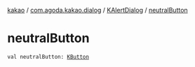 [kakao](../../index.md) / [com.agoda.kakao.dialog](../index.md) / [KAlertDialog](index.md) / [neutralButton](./neutral-button.md)

# neutralButton

`val neutralButton: `[`KButton`](../../com.agoda.kakao.text/-k-button/index.md)